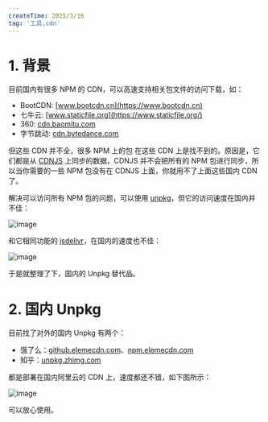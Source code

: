 ```yaml
---
createTime: 2025/3/16
tag: '工具,cdn'
---
```

# 1. 背景

目前国内有很多 NPM 的 CDN，可以高速支持相关包文件的访问下载，如：

- BootCDN: [www.bootcdn.cn](https://www.bootcdn.cn)
- 七牛云: [www.staticfile.org](https://www.staticfile.org/)
- 360: [cdn.baomitu.com](https://cdn.baomitu.com/)
- 字节跳动: [cdn.bytedance.com](https://cdn.bytedance.com/)

但这些 CDN 并不全，很多 NPM 上的包 在这些 CDN 上是找不到的。原因是，它们都是从 [CDNJS](https://cdnjs.com/) 上同步的数据，CDNJS 并不会把所有的 NPM 包进行同步，所以当你需要的一些 NPM 包没有在 CDNJS 上面，你就用不了上面这些国内 CDN 了。

解决可以访问所有 NPM 包的问题，可以使用 [unpkg](https://unpkg.com/)，但它的访问速度在国内并不佳：

![image](https://user-images.githubusercontent.com/11046969/159113642-79849a96-7626-4194-a810-f3aabb3aea57.png)

和它相同功能的 [jsdelivr](https://cdn.jsdelivr.net/)，在国内的速度也不佳：

![image](https://user-images.githubusercontent.com/11046969/159113650-31c5f1f2-3957-47b3-984b-c5cb9d276d1f.png)

于是就整理了下，国内的 Unpkg 替代品。

# 2. 国内 Unpkg

目前找了对外的国内 Unpkg 有两个：

- 饿了么：[github.elemecdn.com](https://github.elemecdn.com/)、[npm.elemecdn.com](https://npm.elemecdn.com/)
- 知乎：[unpkg.zhimg.com](https://unpkg.zhimg.com/)

都是部署在国内阿里云的 CDN 上，速度都还不错，如下图所示：

![image](https://user-images.githubusercontent.com/11046969/159113662-e4ddc9b0-9e62-4962-807d-104c801383e5.png)

可以放心使用。
